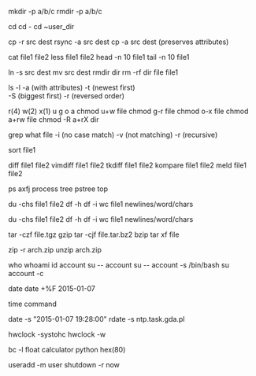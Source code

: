 mkdir -p a/b/c
rmdir -p a/b/c

cd
cd -
cd ~user_dir

cp -r src dest
rsync -a src dest
cp -a src dest    (preserves attributes)

cat file1 file2
less file1 file2
head -n 10 file1
tail -n 10 file1

ln -s src dest
mv src dest
rmdir dir
rm -rf dir
file file1

ls -l
-a   (with attributes)
-t    (newest first)\
-S   (biggest first)
-r    (reversed order)

r(4) w(2) x(1)
u g o a
chmod u+w file
chmod g-r file
chmod o-x file
chmod a+rw file
chmod -R a+rX dir

grep what file
-i    (no case match)
-v   (not matching)
-r    (recursive)

sort file1

diff file1 file2
vimdiff file1 file2
tkdiff file1 file2
kompare file1 file2
meld file1 file2

ps axfj    process tree
pstree
top

du -chs file1 file2
df -h
df -i
wc file1   newlines/word/chars

du -chs file1 file2
df -h
df -i
wc file1   newlines/word/chars

tar -czf file.tgz   gzip
tar -cjf file.tar.bz2   bzip
tar xf file

zip -r arch.zip <files>
unzip arch.zip

who
whoami
id account
su -- account
su -- account -s /bin/bash
su account -c <commnand>

date
date +%F    2015-01-07

time command

date -s "2015-01-07 19:28:00"
rdate -s ntp.task.gda.pl

hwclock -systohc
hwclock -w

bc -l    float calculator
python
hex(80)

useradd -m user
shutdown -r now


